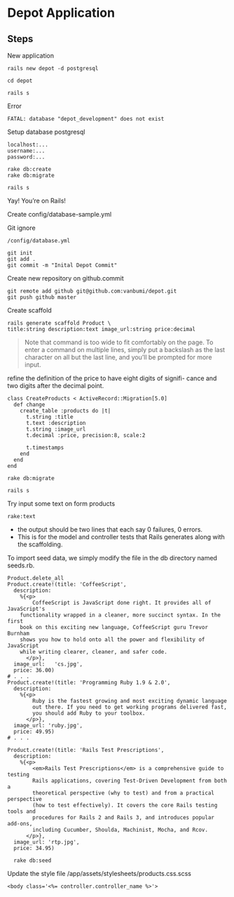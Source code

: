 # Depot Application

## Steps

New application

    rails new depot -d postgresql

    cd depot

    rails s

Error

    FATAL: database "depot_development" does not exist

Setup database postgresql

    localhost:...
    username:...
    password:...

    rake db:create
    rake db:migrate

    rails s

Yay! You’re on Rails!

Create config/database-sample.yml

Git ignore

    /config/database.yml

    git init
    git add .
    git commit -m "Inital Depot Commit"

Create new repository on github.commit

    git remote add github git@github.com:vanbumi/depot.git
    git push github master

Create scaffold

    rails generate scaffold Product \
    title:string description:text image_url:string price:decimal    

> Note that command is too wide to fit comfortably on the page. To enter a
command on multiple lines, simply put a backslash as the last character on
all but the last line, and you’ll be prompted for more input.

refine the definition of the price to have eight digits of signifi-
cance and two digits after the decimal point.

    class CreateProducts < ActiveRecord::Migration[5.0]
      def change
        create_table :products do |t|
          t.string :title
          t.text :description
          t.string :image_url
          t.decimal :price, precision:8, scale:2

          t.timestamps
        end
      end
    end  

    rake db:migrate

    rails s

Try input some text on form products      

    rake:text

* the output should be two lines that each say 0 failures, 0 errors.
* This
is for the model and controller tests that Rails generates along with the scaffolding.

To import seed data, we simply modify the file in the db directory named seeds.rb.

    Product.delete_all
    Product.create!(title: 'CoffeeScript',
      description:
        %{<p>
            CoffeeScript is JavaScript done right. It provides all of JavaScript's
    	functionality wrapped in a cleaner, more succinct syntax. In the first
    	book on this exciting new language, CoffeeScript guru Trevor Burnham
    	shows you how to hold onto all the power and flexibility of JavaScript
    	while writing clearer, cleaner, and safer code.
          </p>},
      image_url:   'cs.jpg',    
      price: 36.00)
    # . . .
    Product.create!(title: 'Programming Ruby 1.9 & 2.0',
      description:
        %{<p>
            Ruby is the fastest growing and most exciting dynamic language
            out there. If you need to get working programs delivered fast,
            you should add Ruby to your toolbox.
          </p>},
      image_url: 'ruby.jpg',
      price: 49.95)
    # . . .

    Product.create!(title: 'Rails Test Prescriptions',
      description:
        %{<p>
            <em>Rails Test Prescriptions</em> is a comprehensive guide to testing
            Rails applications, covering Test-Driven Development from both a
            theoretical perspective (why to test) and from a practical perspective
            (how to test effectively). It covers the core Rails testing tools and
            procedures for Rails 2 and Rails 3, and introduces popular add-ons,
            including Cucumber, Shoulda, Machinist, Mocha, and Rcov.
          </p>},
      image_url: 'rtp.jpg',
      price: 34.95)

      rake db:seed

Update the style file /app/assets/stylesheets/products.css.scss

    <body class='<%= controller.controller_name %>'>
